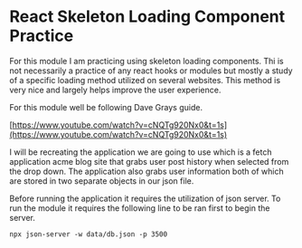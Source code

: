 # React Skeleton Loading Component Practice

For this module I am practicing using skeleton loading components. Thi is not necessarily a practice of any react hooks or modules but mostly a study of a specific loading method utilized on several websites. This method is very nice and largely helps improve the user experience.

For this module well be following Dave Grays guide.

[https://www.youtube.com/watch?v=cNQTg920Nx0&t=1s](https://www.youtube.com/watch?v=cNQTg920Nx0&t=1s)

I will be recreating the application we are going to use which is a fetch application acme blog site that grabs user post history when selected from the drop down. The application also grabs user information both of which are stored in two separate objects in our json file.

Before running the application it requires the utilization of json server. To run the module it requires the following line to be ran first to begin the server.

`npx json-server -w data/db.json -p 3500`
